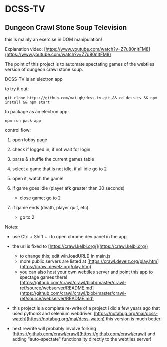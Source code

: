 # DCSS-TV

## Dungeon Crawl Stone Soup Television

this is mainly an exercise in DOM manipulation!


Explanation video: [https://www.youtube.com/watch?v=Z7u80nItFM8](https://www.youtube.com/watch?v=Z7u80nItFM8)


The point of this project is to automate spectating games of the webtiles version of dungeon crawl stone soup. 

DCSS-TV is an electron app

to try it out: 

```
git clone https://github.com/mai-gh/dcss-tv.git && cd dcss-tv && npm install && npm start
```

to package as an electron app:

```
npm run pack-app
```

control flow:

1. open lobby page
2. check if logged in; if not wait for login
3. parse & shuffle the current games table
4. select a game that is not idle, if all idle go to 2
5. open it, watch the game!

6. if game goes idle (player afk greater than 30 seconds)
    - close game; go to 2
7. if game ends (death, player quit, etc)
    - go to 2

Notes:

- use Ctrl + Shift + i to open chrome dev panel in the app
- the url is fixed to [https://crawl.kelbi.org/](https://crawl.kelbi.org/)
    - to change this; edit win.loadURL() in main.js
    - more public servers are listed at [https://crawl.develz.org/play.htm](https://crawl.develz.org/play.htm)
    - you can also host your own webtiles server and point this app to spectage games there! [https://github.com/crawl/crawl/blob/master/crawl-ref/source/webserver/README.md](https://github.com/crawl/crawl/blob/master/crawl-ref/source/webserver/README.md)

- this project is a complete re-write of a project i did a few years ago that used python3 and selenium webdriver. [https://notabug.org/mai/dcss-watch](https://notabug.org/mai/dcss-watch) this version is much better!

- next rewrite will probably involve forking [https://github.com/crawl/crawl](https://github.com/crawl/crawl) and adding "auto-spectate" functionality directly to the webtiles server!
